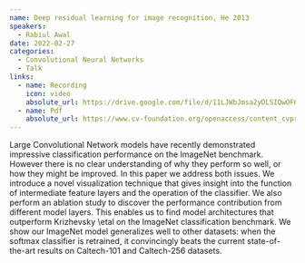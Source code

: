 ```yaml
---
name: Deep residual learning for image recognition, He 2013
speakers:
  - Rabiul Awal
date: 2022-02-27
categories:
  - Convolutional Neural Networks 
  - Talk
links:
  - name: Recording
    icon: video
    absolute_url: https://drive.google.com/file/d/11LJWbJmsa2yDLSIQwOF6Lh8OXNN_wjQU/view?usp=sharing
  - name: Pdf
    absolute_url: https://www.cv-foundation.org/openaccess/content_cvpr_2016/papers/He_Deep_Residual_Learning_CVPR_2016_paper.pdf
---
```

Large Convolutional Network models have recently demonstrated impressive classification performance on the ImageNet benchmark. However there is no clear understanding of why they perform so well, or how they might be improved. In this paper we address both issues. We introduce a novel visualization technique that gives insight into the function of intermediate feature layers and the operation of the classifier. We also perform an ablation study to discover the performance contribution from different model layers. This enables us to find model architectures that outperform Krizhevsky \etal on the ImageNet classification benchmark. We show our ImageNet model generalizes well to other datasets: when the softmax classifier is retrained, it convincingly beats the current state-of-the-art results on Caltech-101 and Caltech-256 datasets.

